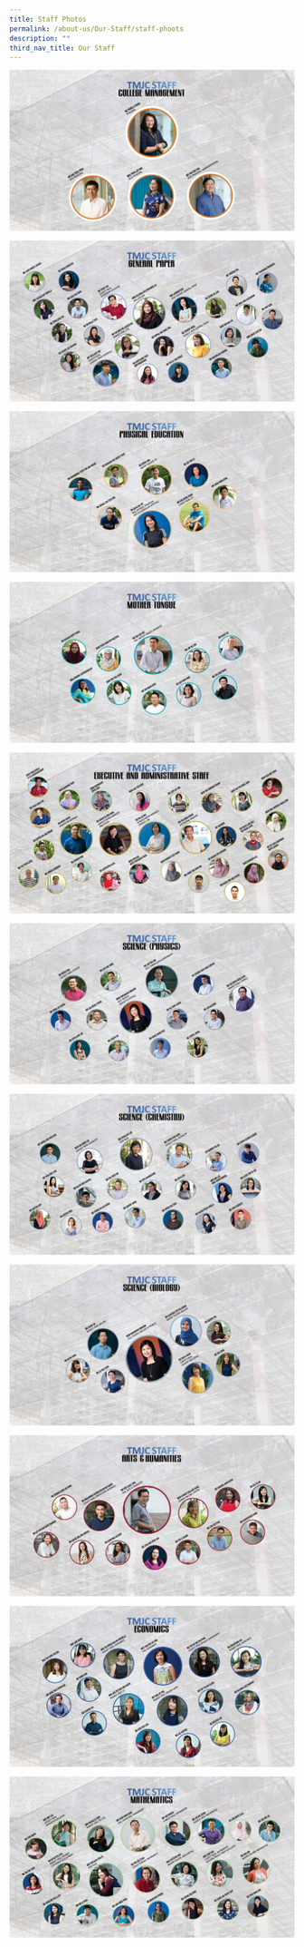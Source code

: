```yaml
---
title: Staff Photos
permalink: /about-us/Our-Staff/staff-phoots
description: ""
third_nav_title: Our Staff
---
```

![](/images/TMJC%20Org%20Chart_040121.jpeg)

![](/images/TMJC%20Org%20Chart_070122.jpeg)

![](/images/TMJC%20Org%20Chart_050722_3.jpeg)

![](/images/TMJC%20Org%20Chart_0601224.jpeg)

![](/images/TMJC%20Org%20Chart_070622_5.jpeg)

![](/images/TMJC%20Org%20Chart_0601226.jpeg)

![](/images/TMJC%20Org%20Chart_1001223.jpeg)

![](/images/TMJC%20Org%20Chart_190722_8.jpeg)

![](/images/TMJC%20Org%20Chart_280622.jpeg)

![](/images/TMJC%20Org%20Chart_050722_10.jpeg)

![](/images/TMJC%20Org%20Chart_1001224.jpeg)